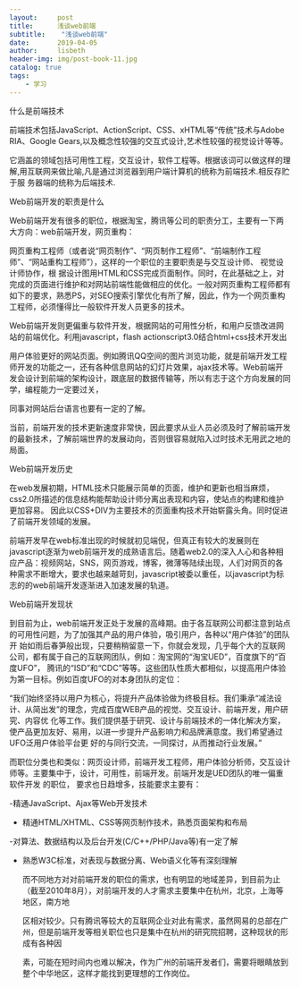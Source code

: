 ```yaml
---
layout:     post
title:      浅谈web前端
subtitle:    "浅谈web前端"
date:       2019-04-05
author:     lisbeth
header-img: img/post-book-11.jpg
catalog: true
tags:
    - 学习
---
```

什么是前端技术 

前端技术包括JavaScript、ActionScript、CSS、xHTML等“传统”技术与Adobe RIA、Google Gears,以及概念性较强的交互式设计,艺术性较强的视觉设计等等。

它涵盖的领域包括可用性工程，交互设计，软件工程等。根据该词可以做这样的理解,用互联网来做比喻,凡是通过浏览器到用户端计算机的统称为前端技术.相反存贮于服
务器端的统称为后端技术.

Web前端开发的职责是什么 

 Web前端开发有很多的职位，根据淘宝，腾讯等公司的职责分工，主要有一下两大方向：web前端开发，网页重构：

网页重构工程师（或者说“网页制作”、“网页制作工程师”、“前端制作工程师”、“网站重构工程师”），这样的一个职位的主要职责是与交互设计师、 视觉设计师协作，根
据设计图用HTML和CSS完成页面制作。同时，在此基础之上，对完成的页面进行维护和对网站前端性能做相应的优化。一般对网页重构工程师都有如下的要求，熟悉PS，对SEO搜索引擎优化有所了解，因此，作为一个网页重构工程师，必须懂得比一般软件开发人员更多的技术。

 Web前端开发则更偏重与软件开发，根据网站的可用性分析，和用户反馈改进网站的前端优化。利用javascript，flash actionscript3.0结合html+css技术开发出
 
 用户体验更好的网站页面。例如腾讯QQ空间的图片浏览功能，就是前端开发工程师开发的功能之一，还有各种信息网站的幻灯片效果，ajax技术等。Web前端开发会设计到前端的架构设计，跟底层的数据传输等，所以有志于这个方向发展的同学，编程能力一定要过关，
 
 同事对网站后台语言也要有一定的了解。

当前，前端开发的技术更新速度非常快，因此要求从业人员必须及时了解前端开发的最新技术，了解前端世界的发展动向，否则很容易就陷入过时技术无用武之地的局面。

Web前端开发历史

   在web发展初期，HTML技术只能展示简单的页面，维护和更新也相当麻烦，css2.0所描述的信息结构能帮助设计师分离出表现和内容，使站点的构建和维护更加容易。
   因此以CSS+DIV为主要技术的页面重构技术开始崭露头角。同时促进了前端开发领域的发展。

前端开发早在web标准出现的时候就初见端倪，但真正有较大的发展则在javascript逐渐为web前端开发的成熟语言后。随着web2.0的深入人心和各种相应产品：视频网站，SNS，网页游戏，博客，微薄等陆续出现，人们对网页的各种需求不断增大，要求也越来越苛刻，javascript被委以重任，以javascript为标志的的web前端开发逐渐进入加速发展的轨道。

Web前端开发现状

   到目前为止，web前端开发正处于发展的高峰期。由于各互联网公司都注意到站点的可用性问题，为了加强其产品的用户体验，吸引用户，各种以“用户体验”的团队开
   始如雨后春笋般出现，只要稍稍留意一下，你就会发现，几乎每个大的互联网公司，都有属于自己的互联网团队，例如：淘宝网的“淘宝UED”，百度旗下的“百度UFO”，
   腾讯的“ISD”和“CDC”等等。这些团队性质大都相似，以提高用户体验为第一目标。例如百度UFO的对本身团队的定位：

“我们始终坚持以用户为核心，将提升产品体验做为终极目标。我们秉承“减法设计、从简出发”的理念，完成百度WEB产品的视觉、交互设计、前端开发，用户研究、内容优
化等工作。我们提供基于研究、设计与前端技术的一体化解决方案，使产品更加友好、易用，以进一步提升产品影响力和品牌满意度。我们希望通过UFO泛用户体验平台更
好的与同行交流，一同探讨，从而推动行业发展。”

而职位分类也和类似：网页设计师，前端开发工程师，用户体验分析师，交互设计师等。主要集中于，设计，可用性，前端开发。前端开发是UED团队的唯一偏重软件开发
的职位， 要求也日趋增多，技能要求主要有：

-精通JavaScript、Ajax等Web开发技术

- 精通HTML/XHTML、CSS等网页制作技术，熟悉页面架构和布局

-对算法、数据结构以及后台开发(C/C++/PHP/Java等)有一定了解

- 熟悉W3C标准，对表现与数据分离、Web语义化等有深刻理解


   而不同地方对对前端开发的职位的需求，也有明显的地域差异，到目前为止（截至2010年8月），对前端开发的人才需求主要集中在杭州，北京，上海等地区，南方地
   
   区相对较少。只有腾讯等较大的互联网企业对此有需求，虽然网易的总部在广州，但是前端开发等相关职位也只是集中在杭州的研究院招聘，这种现状的形成有各种因
   
   素，可能在短时间内也难以解决，作为广州的前端开发者们，需要将眼睛放到整个中华地区，这样才能找到更理想的工作岗位。
